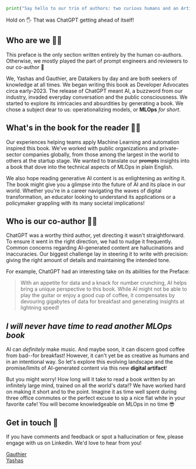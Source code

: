 ```python
print("Say hello to our trio of authors: two curious humans and an Artificial Intelligence, all equally passionate about the fascinating world of MLOps!")
```

Hold on 🖐️ That was ChatGPT getting ahead of itself!

## Who are we 🥚🐣

This preface is the only section written entirely by the human co-authors. Otherwise, we mostly played the part of prompt engineers and reviewers to our co-author 🚀

We, Yashas and Gauthier, are Dataikers by day and are both seekers of knowledge at all times. We began writing this book as Developer Advocates circa early-2023. The release of ChatGPT meant AI, a buzzword from our industry, invaded everyday conversation and the public consciousness. We started to explore its intricacies and absurdities by generating a book. We chose a subject dear to us: operationalizing models, or **MLOps** *for short*.

## What's in the book for the reader 🎁📖

Our experiences helping teams apply Machine Learning and automation inspired this book. We've worked with public organizations and private-sector companies globally, from those among the largest in the world to others at the startup stage. We wanted to translate our ~~prompts~~ insights into a book that dove into the technical aspects of MLOps in plain English.

We also hope reading generative AI content is as enlightening as _writing_ it. The book might give you a glimpse into the future of AI and its place in our world. Whether you're in a career navigating the waves of digital transformation, an educator looking to understand its applications or a policymaker grappling with its many societal implications!

## Who is our co-author 🤖🦾

ChatGPT was a worthy third author, yet directing it wasn't straightforward. To ensure it went in the right direction, we had to nudge it frequently. Common concerns regarding AI-generated content are hallucinations and inaccuracies. Our biggest challenge lay in steering it to write with precision: giving the right amount of details and maintaining the intended tone.

For example, ChatGPT had an interesting take on its abilities for the Preface:   
> With an appetite for data and a knack for number crunching, AI helps bring a unique perspective to this book. While AI might not be able to play the guitar or enjoy a good cup of coffee, it compensates by devouring gigabytes of data for breakfast and generating insights at lightning speed!

## *I will never have time to read another MLOps book*

AI can *definitely* make music. And maybe soon, it can discern good coffee from bad--for breakfast! However, it can't yet be as creative as humans and in an intentional way. So let's explore this evolving landscape and the promise/limits of AI-generated content via this new **digital artifact**! 

But you might worry! How long will it take to read a book written by an infinitely large mind, trained on all the world's data!? We have worked hard on making it short and to the point. Imagine it as time well spent during three office commutes or the perfect excuse to sip a nice flat white in your favorite cafe! You will become knowledgeable on MLOps in no time 😎

## Get in touch 🙌

If you have comments and feedback or spot a hallucination or few, please engage with us on Linkedin. We'd love to hear from you!

[Gauthier](https://www.linkedin.com/in/gauthier-schall-0ab74288/)    
[Yashas](https://www.linkedin.com/in/yashas-vaidya/)